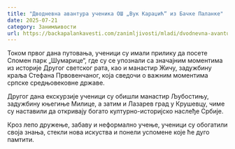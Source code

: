 ```yaml
---
title: "Дводневна авантура ученика ОШ „Вук Караџић“ из Бачке Паланке"
date: 2025-07-21
category: Занимљивости
url: https://backapalankavesti.com/zanimljivosti/mladi/dvodnevna-avantura-ucenika-os-vuk-karadzic-iz-backe-palanke/
---
```


Током првог дана путовања, ученици су имали прилику да посете Спомен парк „Шумарице“, где су се упознали са значајним моментима из историје Другог светског рата, као и манастир Жичу, задужбину краља Стефана Првовенчаног, која сведочи о важним моментима српске средњовековне државе.

Другог дана екскурзије ученици су обишли манастир Љубостињу, задужбину књегиње Милице, а затим и Лазарев град у Крушевцу, чиме су наставили да откривају богато културно-историјско наслеђе Србије.

Кроз лепо дружење, забаву и неформално учење, ученици су обогатили своја знања, стекли нова искуства и понели успомене које ће дуго памтити.
